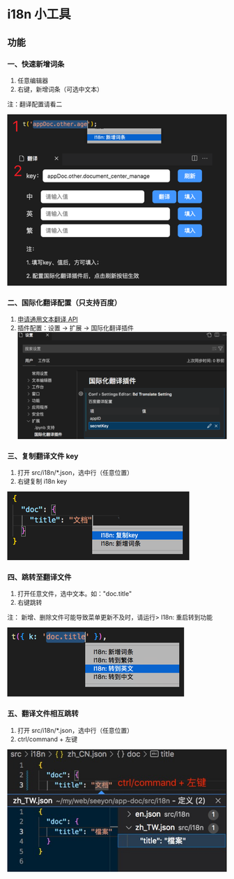 # i18n 小工具

## 功能

### 一、快速新增词条

1. 任意编辑器
2. 右键，新增词条（可选中文本）

注：翻译配置请看二

![](./readme/insert.png)

### 二、国际化翻译配置（只支持百度）

1. [申请通用文本翻译 API](https://fanyi-api.baidu.com/product/11)
2. 插件配置：设置 -> 扩展 -> 国际化翻译插件
   ![](./readme/translateConfig.png)

### 三、复制翻译文件 key

1. 打开 src/i18n/\*.json，选中行（任意位置）
2. 右键复制 i18n key

![](./readme/copyKey.png)

### 四、跳转至翻译文件

1. 打开任意文件，选中文本。如："doc.title"
2. 右键跳转

注： 新增、删除文件可能导致菜单更新不及时，请运行> I18n: 重启转到功能

![](./readme/gotoJSON.png)

### 五、翻译文件相互跳转

1. 打开 src/i18n/\*.json，选中行（任意位置）
2. ctrl/command + 左键

![](./readme/gotoI18n.jpg)
